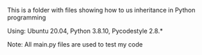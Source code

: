 This is a folder with files showing how to us inheritance in Python programming

Using:
Ubuntu 20.04, 
Python 3.8.10, 
Pycodestyle 2.8.*

Note: All main.py files are used to test my code
